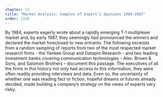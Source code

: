 ```yaml
---
chapter: 13
title: "Market Analysis: Samples of Expert’s Opinions 1984-1987"
order: 1318
---
```


By 1984, experts eagerly wrote about a rapidly emerging T-1 multiplexer market and, by early 1987, they seemingly had pronounced the winners and declared the market foreclosed to new entrants. The following excerpts from a random sampling of reports from two of the most respected market research firms - the Yankee Group and Datapro Research - and two leading investment banks covering communication technologies - Alex. Brown & Sons, and Salomon Brothers – document this passage. The executives of all the firms in this history not only had access to this information, they were often readily providing interviews and data. Even so, the uncertainty of whether one was reading fact or fiction, hopeful dreams or futures already decided, made building a company’s strategy on the views of experts very risky.
